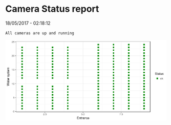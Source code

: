 Camera Status report
================
18/05/2017 - 02:18:12

    All cameras are up and running

![](camreport_files/figure-markdown_github/unnamed-chunk-2-1.png)
